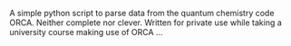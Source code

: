 A simple python script to parse data from the quantum chemistry code ORCA. Neither complete nor clever. Written for private use while taking a university course making use of ORCA ...